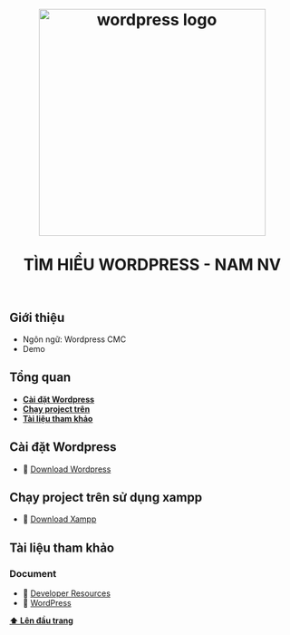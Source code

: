 <h1 align="center">
<br>
  <img src="https://key.com.vn/upload/article/contents/16-loi-thuong-gap-khi-quan-tri-wordpress-1.jpg" alt="wordpress logo" width=400">
  <br>
    <br>
  TÌM HIỂU WORDPRESS - NAM NV
  <br><br>
</h1>

## Giới thiệu

- Ngôn ngữ: Wordpress CMC
- Demo

## Tổng quan

* **[Cài đặt Wordpress](#1-cài-đặt-wordpress)**
* **[Chạy project trên](#2-chạy-project-trên)**
* **[Tài liệu tham khảo](#3-tài-liệu-tham-khảo)**

## Cài đặt Wordpress

 * 📌 [Download Wordpress](https://vi.wordpress.org/download/)

## Chạy project trên sử dụng xampp

* 📌 [Download Xampp](https://www.apachefriends.org/download.html)

## Tài liệu tham khảo

### Document

 * 📜 [Developer Resources](https://developer.wordpress.org/)
 * 📜 [WordPress ](https://vi.wordpress.org/)

**[⬆ Lên đầu trang](#tổng-quan)**